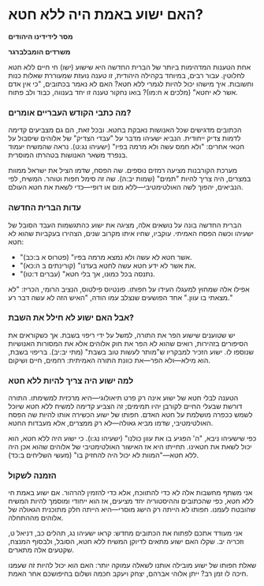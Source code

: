# האם ישוע באמת היה ללא חטא?

**מסר לידידינו היהודים**

**משרדים הומבלברגר**

אחת הטענות המדהימות ביותר של הברית החדשה היא שישוע (ישו) חי חיים ללא חטא לחלוטין. עבור רבים, במיוחד בקהילה היהודית, זו טענה נועזת שמעוררת שאלות כנות וחשובות. איך מישהו יכול להיות לגמרי ללא חטא? האם לא נאמר בכתובים, "כי אין אדם אשר לא יחטא" (מלכים א ח:מו)? בואו נחקור טענה זו יחד בענווה, כבוד ולב פתוח.

### מה כתבי הקודש העבריים אומרים?

הכתובים מדגישים שכל האנושות נאבקת בחטא. ובכל זאת, הם גם מצביעים קדימה לדמות צדיק ייחודית. הנביא ישעיהו מדבר על "עבדי הצדיק" של אלוהים שיסבול על חטאי אחרים: "ולא חמס עשה ולא מרמה בפיו" (ישעיהו נג:ט). נראה שהמשיח יעמוד בנפרד משאר האנושות בטהרתו המוסרית.

מערכת הקורבנות מציעה רמזים נוספים. שה הפסח, שדמו הציל את ישראל ממוות במצרים, היה צריך להיות "תמים" (שמות יב:ה). שה זה סימל חפות וטוהר. המשיח, לפי הנביאים, יהפוך לשה האולטימטיבי—ללא מום או דופי—כדי לשאת את חטא העולם.

### עדות הברית החדשה

הברית החדשה בונה על נושאים אלה, מציגה את ישוע כהתגשמות העבד הסובל של ישעיהו וכשה הפסח האמיתי. עוקביו, שחיו איתו מקרוב שנים, הצהירו בעקביות שהוא לא חטא:

* "אשר חטא לא עשה ולא נמצא מרמה בפיו" (פטרוס א ב:כב).
* "את אשר לא ידע חטא עשה לחטא בעדנו" (קורינתים ב ה:כא).
* "נתנסה בכל כמוּנו, אך בלי חטא" (עברים ד:טו).

אפילו אלה שמחוץ למעגלו העידו על חפותו. פונטיוס פילטוס, הנציב הרומי, הכריז: "לא מצאתי בו עוון." אחד הפושעים שנצלב עמו הודה, "האיש הזה לא עשה דבר רע."

### אבל האם ישוע לא חילל את השבת?

יש שטוענים שישוע הפר את התורה, למשל על ידי ריפוי בשבת. אך כשקוראים את הסיפורים בזהירות, רואים שהוא לא הפר את חוק אלוהים אלא את המסורות האנושיות שנוספו לו. ישוע הזכיר למבקריו ש"מותר לעשות טוב בשבת" (מתי יב:יב). בריפוי בשבת, הוא מילא—ולא הפר—את כוונת התורה האמיתית: רחמים, חיים ושיקום.

### למה ישוע היה צריך להיות ללא חטא

הטענה לבלי חטא של ישוע אינה רק פרט תיאולוגי—היא מרכזית למשימתו. התורה דורשת שבעלי החיים לקורבן יהיו תמימים; זה הצביע קדימה למשיח ללא חטא שיוכל לשמש ככפרה מושלמת על חטא האדם. חפותו של ישוע הכשירה אותו להיות שה הפסח האולטימטיבי, שדמו מביא גאולה—לא רק ממצרים, אלא מעבדות החטא.

כפי שישעיהו ניבא, "ה' הפגיע בו את עוון כולנו" (ישעיהו נג:ו). כי ישוע היה ללא חטא, הוא יכול לשאת את חטאינו. תחייתו היא אז האישור האולטימטיבי של אלוהים שהוא אכן היה ללא חטא—"המוות לא יכול היה להחזיק בו" (מעשי השליחים ב:כד).

### הזמנה לשקול

אני משתף מחשבות אלה לא כדי להתווכח, אלא כדי להזמין להרהור. אם ישוע באמת חי ללא חטא, כפי שהכתובים וההיסטוריה יחד מציעים, אז הוא ייחודי ומוסמך להיות המשיח שהובטח לעמנו. חפותו לא הייתה רק הישג מוסרי—היא הייתה חלק מתוכנית הגאולה של אלוהים מההתחלה.

אני מעודד אתכם לפתוח את הכתובים מחדש: קראו ישעיהו נג, תהלים כב, דניאל ט, וזכריה יב. שקלו האם ישוע מתאים לדיוקן המשיח ללא חטא, הסובל, ולבסוף המנצח, שקטעים אלה מתארים.

שאלת חפותו של ישוע מובילה אותנו לשאלה עמוקה יותר: האם הוא יכול להיות זה שעמנו חיכה לו זמן רב? ייתן אלוהי אברהם, יצחק ויעקב חכמה ושלום בחיפושכם אחר האמת. 